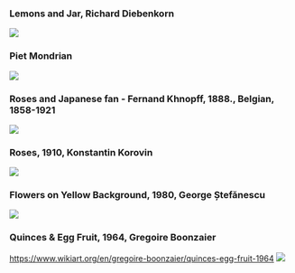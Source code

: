 


### Lemons and Jar, Richard Diebenkorn
<img src="https://64.media.tumblr.com/3b3d2d4e349dee32ae95a7a2e881ad9d/1ca8233807403b4e-52/s1280x1920/1ec1374ed50d471a26439dc729c8db94c02b394a.jpg">


### Piet Mondrian
<img src="https://64.media.tumblr.com/5e7db2799c63b89f26bfe90fd11dc912/1172d2e7100a9438-80/s1280x1920/6ff521f38449aa519ecb891e0cc1d8332e8cf81c.jpg">
                                                                                                                                           
### Roses and Japanese fan  -  Fernand Khnopff, 1888., Belgian, 1858-1921
<img src="https://64.media.tumblr.com/e3e81f6d50b7be6b58b23725973f7610/d8952ae8cbbb14eb-bb/s2048x3072/24264f00792dcea37f4bdc48122fc3f5e923ca33.jpg">

### Roses, 1910, Konstantin Korovin
<img src="https://64.media.tumblr.com/032a107ee6a0e4474aa8f5902c808145/81e600364aaff44b-e1/s1280x1920/278ee86879254552bdcb9d1eed09e0ac0b7aa6ea.jpg">

### Flowers on Yellow Background, 1980, George Ștefănescu
<img src="https://64.media.tumblr.com/d9ec5f20560a0a73301f90cf3ae07e2e/875ad2dccbc413dc-94/s1280x1920/c32f9a381354ed7f063ab7d04f0a1d6adfd3a995.jpg">

### Quinces & Egg Fruit, 1964, Gregoire Boonzaier
https://www.wikiart.org/en/gregoire-boonzaier/quinces-egg-fruit-1964
<img src="https://64.media.tumblr.com/b983e4380e49a181092662e959fad1c2/a6426479fa427472-5f/s640x960/ec7777375a99f9712f5c7c140584653d13412072.jpg">




